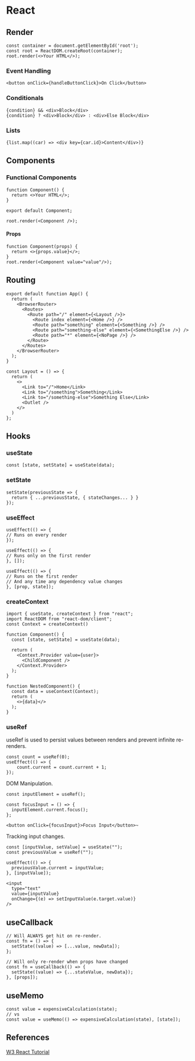 # React

## Render

```
const container = document.getElementById('root');
const root = ReactDOM.createRoot(container);
root.render(<>Your HTML</>);
```

### Event Handling

```
<button onClick={handleButtonClick}>On Click</button>
```

### Conditionals

```
{condition} && <div>Block</div>
{condition} ? <div>Block</div> : <div>Else Block</div>
```

### Lists

```
{list.map((car) => <div key={car.id}>Content</div>)}
```

## Components

### Functional Components

```
function Component() {
  return <>Your HTML</>;
}

export default Component;
```

```
root.render(<Component />);
```

#### Props

```
function Component(props) {
  return <>{props.value}</>;
}
root.render(<Component value="value"/>);
```

## Routing

```
export default function App() {
  return (
    <BrowserRouter>
      <Routes>
        <Route path="/" element={<Layout />}>
          <Route index element={<Home />} />
          <Route path="something" element={<Something />} />
          <Route path="something-else" element={<SomethingElse />} />
          <Route path="*" element={<NoPage />} />
        </Route>
      </Routes>
    </BrowserRouter>
  );
}
```

```
const Layout = () => {
  return (
    <>
      <Link to="/">Home</Link>
      <Link to="/something">Something</Link>
      <Link to="/something-else">Something Else</Link>
      <Outlet />
    </>
  )
};
```

## Hooks

### useState

```
const [state, setState] = useState(data);
```

### setState

```
setState(previousState => {
  return { ...previousState, { stateChanges... } }
});
```

### useEffect

```
useEffect(() => {
// Runs on every render
});

useEffect(() => {
// Runs only on the first render
}, []);

useEffect(() => {
// Runs on the first render
// And any time any dependency value changes
}, [prop, state]);
```

### createContext

```
import { useState, createContext } from "react";
import ReactDOM from "react-dom/client";
const Context = createContext()
```

```
function Component() {
  const [state, setState] = useState(data);

  return (
    <Context.Provider value={user}>
      <ChildComponent />
    </Context.Provider>
  );
}
```

```
function NestedComponent() {
  const data = useContext(Context);
  return (
    <>{data}</>
  );
}
```

### useRef

useRef is used to persist values between renders and prevent infinite re-renders.

```
const count = useRef(0);
useEffect(() => {
    count.current = count.current + 1;
});
```

DOM Manipulation.

```
const inputElement = useRef();

const focusInput = () => {
  inputElement.current.focus();
};

<button onClick={focusInput}>Focus Input</button>~
```

Tracking input changes.

```
const [inputValue, setValue] = useState("");
const previousValue = useRef("");

useEffect(() => {
  previousValue.current = inputValue;
}, [inputValue]);

<input
  type="text"
  value={inputValue}
  onChange={(e) => setInputValue(e.target.value)}
/>
```

## useCallback

```
// Will ALWAYS get hit on re-render.
const fn = () => {
  setState((value) => [...value, newData]);
};

// Will only re-render when props have changed
const fn = useCallback(() => {
  setState((value) => {...stateValue, newData});
}, [props]);
```

## useMemo

```
const value = expensiveCalculation(state);
// vs
const value = useMemo(() => expensiveCalculation(state), [state]);
```

## References

[W3 React Tutorial](https://www.w3schools.com/REACT/)
